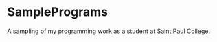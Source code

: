 SamplePrograms
==============

A sampling of my programming work as a
student at Saint Paul College.
